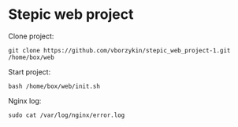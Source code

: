# Stepic web project

Clone project:

    git clone https://github.com/vborzykin/stepic_web_project-1.git /home/box/web

Start project:

    bash /home/box/web/init.sh

Nginx log:

    sudo cat /var/log/nginx/error.log
